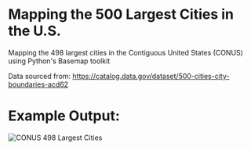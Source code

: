 # Mapping the 500 Largest Cities in the U.S.
Mapping the 498 largest cities in the Contiguous United States (CONUS) using Python's Basemap toolkit

Data sourced from: https://catalog.data.gov/dataset/500-cities-city-boundaries-acd62

# Example Output:

![CONUS 498 Largest Cities](https://makersportal.com/s/US_500_largest_cities_contiguous_white.)
